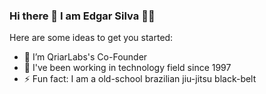 ### Hi there 👋 I am Edgar Silva :man_technologist:

Here are some ideas to get you started:

- 🔭 I’m QriarLabs's Co-Founder  
- 🌱 I've been working in technology field since 1997
- ⚡ Fun fact: I am a old-school brazilian jiu-jitsu black-belt


